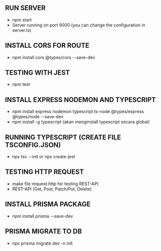 ## RUN SERVER
- npm start
- Server running on port 9000 (you can change the configuration in server.ts)

## INSTALL CORS FOR ROUTE
- npm install cors @types/cors --save-dev

## TESTING WITH JEST
- npm test

## INSTALL EXPRESS NODEMON AND TYPESCRIPT
- npm install express nodemon typescript ts-node @types/express @types/node --save-dev
- npm install -g typescript (akan menginstall typescript secara global)

## RUNNING TYPESCRIPT (CREATE FILE TSCONFIG.JSON)
- npx tsc --init or npx create-jest

## TESTING HTTP REQUEST
- make file request.http for testing REST-API
- REST-API (Get, Post, Patch/Put, Delete)

## INSTALL PRISMA PACKAGE
- npm install prisma --save-dev

## PRISMA MIGRATE TO DB
- npx prisma migrate dev -n init
